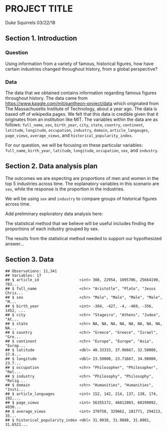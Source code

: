 PROJECT TITLE
================
Duke Squirrels
03/22/18

Section 1. Introduction
-----------------------

### Question

Using information from a variety of famous, historical figures, how have certain industries changed throughout history, from a global perspective?

### Data

The data that we obtained contains information regarding famous figures throughout history. The data came from <https://www.kaggle.com/mit/pantheon-project/data> which originated from The Massachusetts Institute of Technology, about a year ago. The data is based off of wikipedia pages. We felt that this data is credible given that it originates from an institution like MIT. The variables within the data are as follows: `full_name`, `sex`, `birth_year`, `city`, `state`, `country`, `continent`, `latitude`, `longitude`, `occupation`, `industry`, `domain`, `article_langauges`, `page_views`, `average_views`, and `historical_popularity_index`.

For our question, we will be focusing on these particular variables: `full_name`, `birth_year`, `latitude`, `longitude`, `occupation`, `sex`, and `industry`.

Section 2. Data analysis plan
-----------------------------

The outcomes we are expecting are proportions of men and women in the top 5 industries across time. The explanatory variables in this scenario are `sex`, while the response is the proportion in the industries.

We will be using `sex` and `industry` to compare groups of historical figures across time.

Add preliminary exploratory data analysis here:

The statistical method that we believe will be useful includes finding the proportions of each industry grouped by sex.

The results from the statistical method needed to support our hypothesized answer...

Section 3. Data
---------------

    ## Observations: 11,341
    ## Variables: 17
    ## $ article_id                  <int> 308, 22954, 1095706, 25664190, 783...
    ## $ full_name                   <chr> "Aristotle", "Plato", "Jesus Chris...
    ## $ sex                         <chr> "Male", "Male", "Male", "Male", "M...
    ## $ birth_year                  <int> -384, -427, -4, -469, -356, 1452, ...
    ## $ city                        <chr> "Stageira", "Athens", "Judea", "At...
    ## $ state                       <chr> NA, NA, NA, NA, NA, NA, NA, NA, NA...
    ## $ country                     <chr> "Greece", "Greece", "Israel", "Gre...
    ## $ continent                   <chr> "Europe", "Europe", "Asia", "Europ...
    ## $ latitude                    <dbl> 40.33333, 37.96667, 32.50000, 37.9...
    ## $ longitude                   <dbl> 23.50000, 23.71667, 34.90000, 23.7...
    ## $ occupation                  <chr> "Philosopher", "Philosopher", "Rel...
    ## $ industry                    <chr> "Philosophy", "Philosophy", "Relig...
    ## $ domain                      <chr> "Humanities", "Humanities", "Insti...
    ## $ article_languages           <int> 152, 142, 214, 137, 138, 174, 192,...
    ## $ page_views                  <int> 56355172, 46812003, 60299092, 4030...
    ## $ average_views               <int> 370758, 329662, 281771, 294213, 35...
    ## $ historical_popularity_index <dbl> 31.9938, 31.9888, 31.8981, 31.6521...
